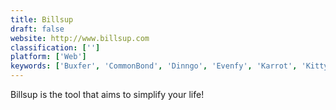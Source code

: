 ```yaml
---
title: Billsup
draft: false 
website: http://www.billsup.com
classification: ['']
platform: ['Web']
keywords: ['Buxfer', 'CommonBond', 'Dinngo', 'Evenfy', 'Karrot', 'Kittysplit', 'Memodude', 'Mint', 'Money Manager Ex', 'Settle Up', 'Splid', 'Splittr', 'SplittyPie', 'Splitwise', 'TabSplit', 'Tabbt', 'Tink', 'Tricount', 'Verse Groups', 'WhoseBill', 'WieBetaaltWat', 'ihatemoney']
---
```

Billsup is the tool that aims to simplify your life!